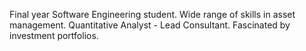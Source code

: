 Final year Software Engineering student. Wide range of skills in asset management.
Quantitative Analyst - Lead Consultant.
Fascinated by investment portfolios.
